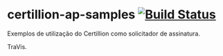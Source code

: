# certillion-ap-samples [![Build Status](https://travis-ci.org/certillion/certillion-ap-samples.svg?branch=master)](https://travis-ci.org/certillion/certillion-ap-samples)
Exemplos de utilização do Certillion como solicitador de assinatura.

TraVis.
